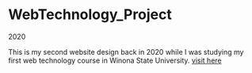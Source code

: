 # WebTechnology_Project
2020

This is my second website design back in 2020 while I was studying my first web technology course in Winona State University.
 [visit here](https://hungling0817.github.io.WebTechnology_Project)
